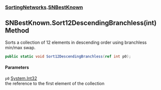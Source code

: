 ### [SortingNetworks](./SortingNetworks.md 'SortingNetworks').[SNBestKnown](./SortingNetworks-SNBestKnown.md 'SortingNetworks.SNBestKnown')
## SNBestKnown.Sort12DescendingBranchless(int) Method
Sorts a collection of 12 elements in descending order using branchless min/max swap.  
```csharp
public static void Sort12DescendingBranchless(ref int p0);
```
#### Parameters
<a name='SortingNetworks-SNBestKnown-Sort12DescendingBranchless(int)-p0'></a>
`p0` [System.Int32](https://docs.microsoft.com/en-us/dotnet/api/System.Int32 'System.Int32')  
the reference to the first element of the collection  
  
